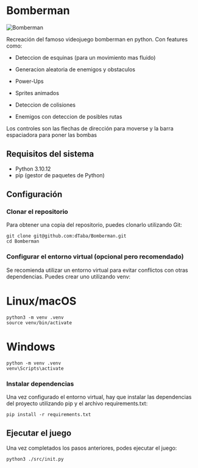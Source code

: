 # Bomberman


![Bomberman](src/sprites/MenuBomberman.png)

Recreación del famoso videojuego bomberman en python. Con features como:

- Deteccion de esquinas (para un movimiento mas fluido)

- Generacion aleatoria de enemigos y obstaculos

- Power-Ups

- Sprites animados

- Deteccion de colisiones

- Enemigos con deteccion de posibles rutas 

Los controles son las flechas de dirección para moverse y la barra espaciadora para poner las bombas

## Requisitos del sistema

- Python 3.10.12
- pip (gestor de paquetes de Python)

## Configuración

### Clonar el repositorio

Para obtener una copia del repositorio, puedes clonarlo utilizando Git:

```
git clone git@github.com:dTaba/Bomberman.git
cd Bomberman
```
### Configurar el entorno virtual (opcional pero recomendado)

Se recomienda utilizar un entorno virtual para evitar conflictos con otras dependencias. Puedes crear uno utilizando venv:


# Linux/macOS

```
python3 -m venv .venv
source venv/bin/activate
```


# Windows

```
python -m venv .venv
venv\Scripts\activate
```

### Instalar dependencias

Una vez configurado el entorno virtual, hay que instalar las dependencias del proyecto utilizando pip y el archivo requirements.txt:

```
pip install -r requirements.txt
```


## Ejecutar el juego

Una vez completados los pasos anteriores, podes ejecutar el juego:

```
python3 ./src/init.py
```
